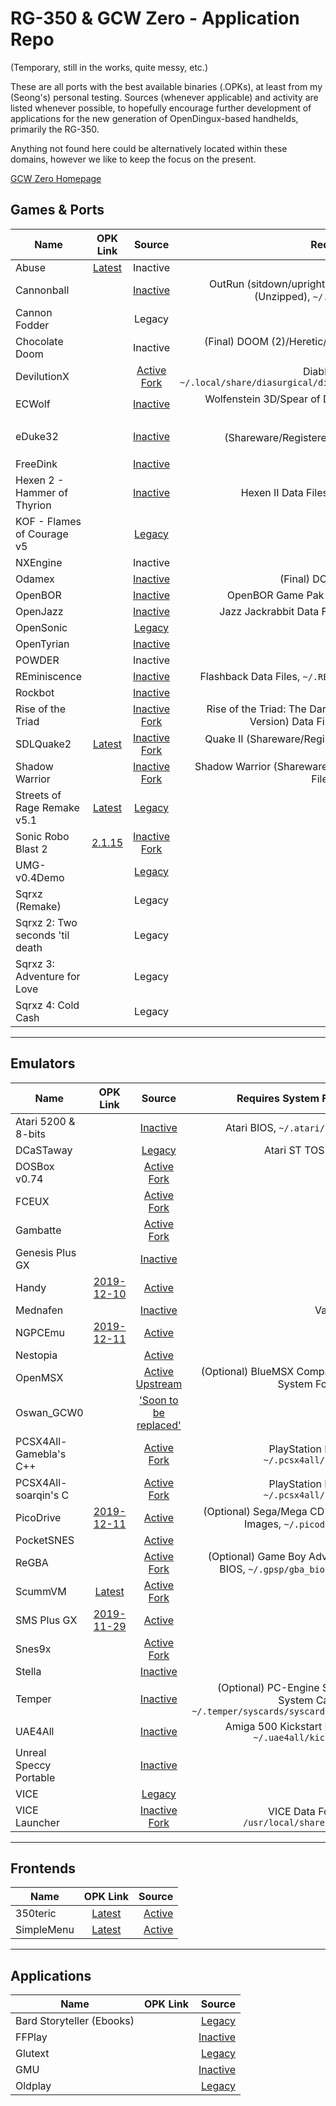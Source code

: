 # RG-350 & GCW Zero - Application Repo

(Temporary, still in the works, quite messy, etc.)

These are all ports with the best available binaries (.OPKs), at least from my (Seong's) personal testing. Sources (whenever applicable) and activity are listed whenever possible, to hopefully encourage further development of applications for the new generation of OpenDingux-based handhelds, primarily the RG-350.

Anything not found here could be alternatively located within these domains, however we like to keep the focus on the present.

[GCW Zero Homepage](http://www.gcw-zero.com/downloads)

## Games & Ports

| Name | OPK Link | Source | Requires Data Files? |
|----------|:----:|:------:|---------------------:|
Abuse | [Latest](https://drive.google.com/open?id=1iILjTghcEt90zcsMCN10MChG0fFQCkTB) | Inactive | No
Cannonball |  | [Inactive](https://github.com/gameblabla/Cannonballs/raw/master/cannonball.opk) | OutRun (sitdown/upright, Rev B) Data Files (Unzipped), `~/.cannonball/roms/`
Cannon Fodder |  | Legacy | No
Chocolate Doom |  | Inactive | (Final) DOOM (2)/Heretic/Hexen/Strife Data Files
DevilutionX |  | [Active Fork](https://github.com/glebm/devilutionX) | Diablo 1.09b Data File, `~/.local/share/diasurgical/diablo/diabdat.mpq`
ECWolf |  | [Inactive](https://github.com/JohnnyonFlame/ecwolf) | Wolfenstein 3D/Spear of Destiny Data Files, `~/.ecwolf/`
eDuke32 |  | [Inactive](https://github.com/zear/eduke32) | Duke Nukem 3D (Shareware/Registered/Plutonium Pak), `~/.eduke32/`
FreeDink |  | [Inactive](https://www.gnu.org/software/freedink/) | No
Hexen 2	- Hammer of Thyrion |  | [Inactive](https://github.com/JohnnyonFlame/gcw0-hexen2) | Hexen II Data Files, `~/.hexen2/data1`
KOF - Flames of Courage v5 |  | [Legacy](https://sites.google.com/site/egstudiogamesen/kof-flames-of-courage-v5) | No
NXEngine |  | Inactive | No
Odamex |  | [Inactive](https://github.com/JohnnyonFlame/odamex) | (Final) DOOM (2) Data Files
OpenBOR |  | [Inactive](https://github.com/DavidKnight247/OpenBOR-for-the-GCW0) | OpenBOR Game Pak Files, `~/.openbor/`
OpenJazz |  | [Inactive](https://boards.dingoonity.org/gcw-development/openjazz-8914/) | Jazz Jackrabbit Data Files, `~/.openjazz/`
OpenSonic |  | [Legacy](http://opensnc.sourceforge.net/home/index.php) | No
OpenTyrian |  | [Inactive](https://github.com/JohnnyonFlame/OpenTyrian) | No
POWDER |  | Inactive | No
REminiscence |  | [Inactive](https://github.com/ElwingGit/GCW0_REminiscence) | Flashback Data Files, `~/.REminiscence/data/`
Rockbot |  | [Inactive](https://github.com/protoman/rockbot) | No
Rise of the Triad |  | [Inactive Fork](https://github.com/podulator/RoTT) | Rise of the Triad: The Dark War (Registered Version) Data Files, `~/.rott/data/`
SDLQuake2 | [Latest](https://drive.google.com/open?id=1JZ17OhATuBklEUP5NQ73bVLEv_MmpDj3) | [Inactive Fork](https://github.com/jamesofarrell/SDLQuake2) | Quake II (Shareware/Registered) Data Files, `~/.quake2/baseq2`
Shadow Warrior |  | [Inactive Fork](https://github.com/JohnnyonFlame/gcw0-jfsw) | Shadow Warrior (Shareware/Registered) Data Files, `~/.jfsw/sw.grp`
Streets of Rage Remake v5.1 | [Latest](https://drive.google.com/open?id=1cKkZOzmYBQoocJadpLo2i8eDItSNAwCU) | [Legacy](https://sega.com) | No
Sonic Robo Blast 2 | [2.1.15](https://drive.google.com/open?id=1Lgg-sNFN8zPFdkbuk5te2CWc9iUY7rF8) | [Inactive Fork](https://github.com/gameblabla/srb2-gcw) | No
UMG-v0.4Demo |  | [Legacy](http://artur-rojek.eu/umg.php) | No
Sqrxz (Remake) |  | Legacy | No
Sqrxz 2: Two seconds 'til death |  | Legacy | No
Sqrxz 3: Adventure for Love |  | Legacy | No
Sqrxz 4: Cold Cash |  | Legacy | No

---

## Emulators

| Name | OPK Link | Source | Requires System Files? |
|------|:--------:|:------:|-----------------------:|
Atari 5200 & 8-bits |  | [Inactive](https://github.com/kerheol/dingux-atari) | Atari BIOS, `~/.atari/roms/`
DCaSTaway |  | [Legacy](https://boards.dingoonity.org/gcw-releases/dcastaway-an-atari-st-emulator/) | Atari ST TOS ROM
DOSBox v0.74 |  | [Active Fork](https://github.com/soarqin/dosbox-rg350) | No
FCEUX |  | [Active Fork](https://github.com/soarqin/fceux-for-retrogame) | No
Gambatte |  | [Active Fork](https://github.com/bardeci/dot-matrix-simulator) | No
Genesis Plus GX |  | [Inactive](https://github.com/DavidKnight247/Genesis-Plus-GX) | No
Handy | [2019-12-10](https://gameblabla.nl/files/ipk/gcw0/handy_gcw0.opk) | [Active](https://github.com/gameblabla/handy-rs97) | No
Mednafen |  | [Inactive](https://github.com/gameblabla/mednafen-gcw) | Various
NGPCEmu	| [2019-12-11](https://gameblabla.nl/files/ipk/gcw0/ngpcemu_gcw0.opk) | [Active](https://github.com/gameblabla/NGPCemu) | No
Nestopia |  | [Active](https://github.com/Derynect/nestopia) | ?
OpenMSX	|  | [Active Upstream](https://github.com/openMSX/openMSX) | (Optional) BlueMSX Compatible System Folders
Oswan_GCW0 |  | ['Soon to be replaced'](https://github.com/gameblabla/oswan) | No
PCSX4All-Gamebla's C++ |  | [Active Fork](https://github.com/gameblabla/pcsx4all_rs97_rg350) | PlayStation BIOS, `~/.pcsx4all/bios/`
PCSX4All-soarqin's C |  | [Active Fork](https://github.com/soarqin/RG350_pcsx4all) | PlayStation BIOS, `~/.pcsx4all/bios/`
PicoDrive | [2019-12-11](https://gameblabla.nl/files/ipk/gcw0/picodrive_gcw0.opk) | [Active](https://github.com/gameblabla/apparentlydoesntexist) | (Optional) Sega/Mega CD BIOS Images, `~/.picodrive/`
PocketSNES |  | [Active](https://github.com/soarqin/PocketSNES) | No
ReGBA |  | [Active Fork](https://github.com/soarqin/ReGBA) | (Optional) Game Boy Advance BIOS, `~/.gpsp/gba_bios.bin`
ScummVM	| [Latest](https://github.com/jbanes/scummvm/releases) | [Active Fork](https://github.com/jbanes/scummvm) | No
SMS Plus GX | [2019-11-29](https://gameblabla.nl/files/ipk/gcw0/smsplus_gcw0.opk) | [Active](https://github.com/gameblabla/sms_sdl) | No
Snes9x |  | [Active Fork](https://github.com/soarqin/snes9x) | No
Stella |  | [Inactive](https://github.com/DavidKnight247/Stella-3.9.3) | No
Temper |  | [Inactive](https://github.com/gameblabla/temper) | (Optional) PC-Engine Super System Card 3, `~/.temper/syscards/syscard3.pce`
UAE4All |  | [Inactive](https://github.com/zear/uae4all) | Amiga 500 Kickstart ROM, `~/.uae4all/kick.rom`
Unreal Speccy Portable |  | [Inactive](https://github.com/DavidKnight247/Unreal-Speccy-Emulator-GCW0-Edition) | No
VICE |  | [Legacy](https://boards.dingoonity.org/gcw-zero-emulation/(testing)-vice-2-3/) | No
VICE Launcher |  | [Inactive Fork](https://github.com/SeongGino/notexistingyet) | VICE Data Folder, `/usr/local/share/VICE`

---

## Frontends

| Name | OPK Link | Source |
|------|:--------:|-------:|
350teric | [Latest](https://cdn.discordapp.com/attachments/625718299493138442/654796376596545536/esoteric.opk) | [Active](https://github.com/podulator/esoteric/)
SimpleMenu | [Latest](https://cdn.discordapp.com/attachments/625718299493138442/653454972733751296/simplemenu.opk) | [Active](https://github.com/fgl82/simplemenu)

---

## Applications

| Name | OPK Link | Source |
|------|:--------:|-------:|
Bard Storyteller (Ebooks) |  | [Legacy](https://boards.dingoonity.org/gcw-releases/bard-storyteller-ebook-reader-with-text-to-speech/)
FFPlay |  | [Inactive](https://github.com/denis-n-kuznetsov/FFmpeg-GCW0)
Glutext |  | [Legacy](https://boards.dingoonity.org/gcw-releases/glutexto-1-2/)
GMU |  | [Inactive](https://github.com/denis-n-kuznetsov/gmu)
Oldplay |  | [Legacy](https://boards.dingoonity.org/gcw-releases/oldplay-for-opendingux/)
